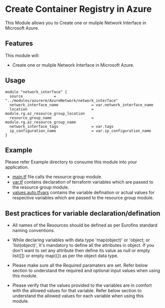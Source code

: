 # Create Container Registry in Azure
This Module allows you to Create one or muliple Network Interface in Microsoft Azure.

## Features
This module will:

- Create one or muliple Network Interface in Microsoft Azure.

## Usage
```hcl
module "network_interface" {
  source              = "../modules/azurerm/AzureNetwork/network_interface"
  network_interface_name               = var.network_interface_name
  location                             = module.rg.az_resource_group_location
  resource_group_name                  = module.rg.az_resource_group_name
  network_interface_tags               = var.tags
  ip_configuration_name                = var.ip_configuration_name
}
```

## Example 
Please refer Example directory to consume this module into your application.

- [main.tf](./main.tf) file calls the resource group module.
- [var.tf](./var.tf) contains declaration of terraform variables which are passed to the resource group module.
- [values.auto.tfvars](./values.auto.tfvars) contains the variable defination or actual values for respective variables which are passed to the resource group module.

## Best practices for variable declaration/defination
- All names of the Resources should be defined as per Eurofins standard naming conventions.

- While declaring variables with data type 'map(object)' or 'object; or 'list(object)', It's mandatory to define all the attributes in object. If you don't want to set any attribute then define its value as null or empty list([]) or empty map({}) as per the object data type.

- Please make sure all the Required paramaters are set. Refer below section to understand the required and optional input values when using this module.

- Please verify that the values provided to the variables are in comfort with the allowed values for that variable. Refer below section to understand the allowed values for each variable when using this module.

